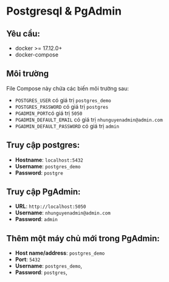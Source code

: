 # Postgresql & PgAdmin 

## Yêu cầu:
- docker >= 17.12.0+
- docker-compose

## Môi trường
File Compose này chứa các biến môi trường sau:
- `POSTGRES_USER` có giá trị `postgres_demo`
- `POSTGRES_PASSWORD` có giá trị `postgres`
- `PGADMIN_PORT`có giá trị `5050`
- `PGADMIN_DEFAULT_EMAIL` có giá trị `nhunguyenadmin@admin.com`
- `PGADMIN_DEFAULT_PASSWORD` có giá trị `admin`

## Truy cập postgres:
- **Hostname**: `localhost:5432`
- **Username**: `postgres_demo` 
- **Password**: `postgre` 

## Truy cập PgAdmin:
- **URL**: `http://localhost:5050`
- **Username**: `nhunguyenadmin@admin.com` 
- **Password**: `admin` 

## Thêm một máy chủ mới trong PgAdmin:
- **Host name/address**: `postgres_demo`
- **Port**: `5432`
- **Username**: `postgres_demo`,
- **Password**: `postgres`,
